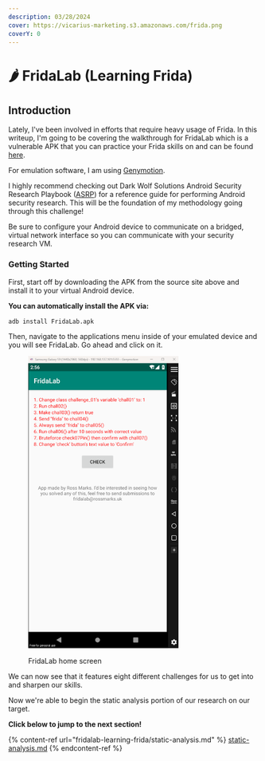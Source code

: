 ```yaml
---
description: 03/28/2024
cover: https://vicarius-marketing.s3.amazonaws.com/frida.png
coverY: 0
---
```


# 🌶️ FridaLab (Learning Frida)

## Introduction

Lately, I've been involved in efforts that require heavy usage of Frida. In this writeup, I'm going to be covering the walkthrough for FridaLab which is a vulnerable APK that you can practice your Frida skills on and can be found [here](https://rossmarks.uk/blog/fridalab/).

For emulation software, I am using [Genymotion](https://www.genymotion.com/product-desktop/download/).&#x20;

I highly recommend checking out Dark Wolf Solutions Android Security Research Playbook ([ASRP](https://github.com/DarkWolf-Labs/playbooks/blob/main/Android-Security-Research-Playbook.pdf)) for a reference guide for performing Android security research. This will be the foundation of my methodology going through this challenge!

Be sure to configure your Android device to communicate on a bridged, virtual network interface so you  can communicate with your security research VM.

### Getting Started

First, start off by downloading the APK from the source site above and install it to your virtual Android device.&#x20;

**You can automatically install the APK via:**

```
adb install FridaLab.apk
```

Then, navigate to the applications menu inside of your emulated device and you will see FridaLab. Go ahead and click on it.

<figure><img src="../.gitbook/assets/image (5) (1) (1) (1) (1) (1) (1) (1) (1).png" alt="" width="302"><figcaption><p>FridaLab home screen</p></figcaption></figure>

We can now see that it features eight different challenges for us to get into and sharpen our skills.

Now we're able to begin the static analysis portion of our research on our target.&#x20;

**Click below to jump to the next section!**

{% content-ref url="fridalab-learning-frida/static-analysis.md" %}
[static-analysis.md](fridalab-learning-frida/static-analysis.md)
{% endcontent-ref %}
